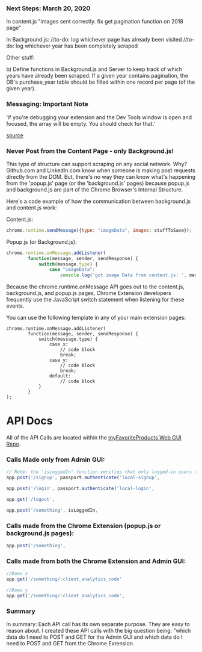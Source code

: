 <h3>Next Steps: March 20, 2020</h3>

In content.js
"images sent correctly. fix get pagination function on 2018 page"


In Background.js:
 //to-do: log whichever page has already been visited
 //to-do: log whichever year has been completely scraped

Other stuff:

b) Define functions in Background.js and Server to keep track of which years have already been scraped. If a given year contains pagination, the DB's purchase_year table should be filled within one record per page (of the given year).

<h3>Messaging: Important Note</h3>

'if you're debugging your extension and the Dev Tools window is open and focused, the array will be empty. You should check for that.'

<a href='https://stackoverflow.com/questions/29681477/background-script-messaging-with-javascript'>source</a>

<h3>Never Post from the Content Page - only Background.js!</h3>

This type of structure can support scraping on any social network. Why? Github.com and LinkedIn.com know when someone is making post requests directly from the DOM. But, there's no way they can know what's happening from the 'popup.js' page (or the 'background.js' pages) because popup.js and background.js are part of the Chrome Browser's Internal Structure.

Here's a code example of how the communication between background.js and content.js work:


Content.js:
```javascript
chrome.runtime.sendMessage({type: "imageData", images: stuffToSave});
```

Popup.js (or Background.js):
```javascript
chrome.runtime.onMessage.addListener(
        function(message, sender, sendResponse) {
            switch(message.type) {
                case "imageData":
                    console.log('got image Data from content.js: ', message)

```


Because the chrome.runtime.onMessage API goes out to the content.js, background.js, and popup.js pages, Chrome Extension developers frequently use the JavaScript switch statement when listening for these events.

You can use the following template in any of your main extension pages:

```
chrome.runtime.onMessage.addListener(
        function(message, sender, sendResponse) {
            switch(message.type) {
            	case x:
				    // code block
				    break;
				case y:
				    // code block
				    break;
				default:
				    // code block
            }
        }
);
```

<h1>API Docs</h1>

All of the API Calls are located within the <a href="https://github.com/ElishaKay/myFavoriteProducts_Web_GUI">myFavoriteProducts Web GUI Repo</a>.

<h3>Calls Made only from Admin GUI:</h3>

```javascript
// Note: the 'isLoggedIn' function verifies that only logged-in users can make the API Call
app.post('/signup', passport.authenticate('local-signup', 

app.post('/login', passport.authenticate('local-login',

app.get('/logout',

app.post('/something', isLoggedIn,
```

<h3>Calls made from the Chrome Extension (popup.js or background.js pages):</h3>

```javascript
app.post('/something', 
```

<h3>Calls made from both the Chrome Extension and Admin GUI:</h3>

```javascript
//Does x
app.get('/something/:client_analytics_code'

//Does y
app.get('/something/:client_analytics_code', 
```

<h3>Summary</h3>

In summary: Each API call has its own separate purpose. They are easy to reason about. I created these API calls with the big question being: "which data do I need to POST and GET for the Admin GUI and which data do I need to POST and GET from the Chrome Extension.
